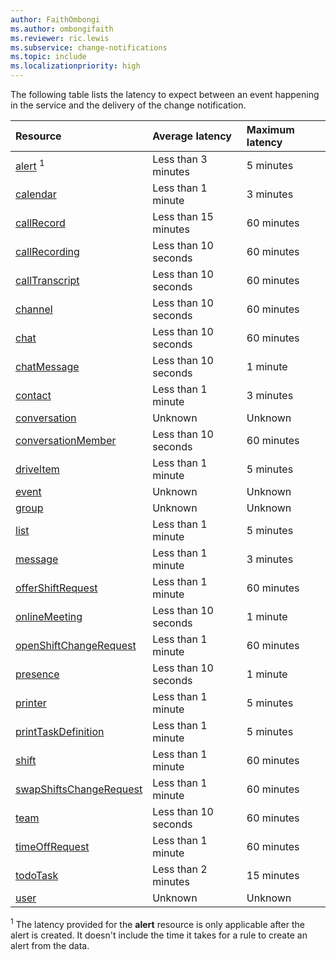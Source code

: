 ```yaml
---
author: FaithOmbongi
ms.author: ombongifaith
ms.reviewer: ric.lewis
ms.subservice: change-notifications
ms.topic: include
ms.localizationpriority: high
---
```


<!-- markdownlint-disable MD041-->
<!-- This include file is referenced from the change notifications overview. -->

The following table lists the latency to expect between an event happening in the service and the delivery of the change notification.

| Resource                | Average latency      | Maximum latency |
|:------------------------|:---------------------|:----------------|
| [alert][] <sup>1</sup>  | Less than 3 minutes  | 5 minutes       |
| [calendar][]            | Less than 1 minute   | 3 minutes       |
| [callRecord][]          | Less than 15 minutes | 60 minutes      |
| [callRecording][]       | Less than 10 seconds | 60 minutes      |
| [callTranscript][]      | Less than 10 seconds | 60 minutes      |
| [channel][]             | Less than 10 seconds | 60 minutes      |
| [chat][]                | Less than 10 seconds | 60 minutes      |
| [chatMessage][]         | Less than 10 seconds | 1 minute        |
| [contact][]             | Less than 1 minute   | 3 minutes       |
| [conversation][]        | Unknown              | Unknown         |
| [conversationMember][]  | Less than 10 seconds | 60 minutes      |
| [driveItem][]           | Less than 1 minute   | 5 minutes       |
| [event][]               | Unknown              | Unknown         |
| [group][]               | Unknown              | Unknown         |
| [list][]                | Less than 1 minute   | 5 minutes       |
| [message][]             | Less than 1 minute   | 3 minutes       |
| [offerShiftRequest][]   | Less than 1 minute   | 60 minutes      |
| [onlineMeeting][]       | Less than 10 seconds | 1 minute        |
| [openShiftChangeRequest][]| Less than 1 minute | 60 minutes      |
| [presence][]            | Less than 10 seconds | 1 minute        |
| [printer][]             | Less than 1 minute   | 5 minutes       |
| [printTaskDefinition][] | Less than 1 minute   | 5 minutes       |
| [shift][]               | Less than 1 minute   | 60 minutes      |
| [swapShiftsChangeRequest][]| Less than 1 minute| 60 minutes      |
| [team][]                | Less than 10 seconds | 60 minutes      |
| [timeOffRequest][]      | Less than 1 minute   | 60 minutes      |
| [todoTask][]            | Less than 2 minutes  | 15 minutes      |
| [user][]                | Unknown              | Unknown         |

<sup>1</sup> The latency provided for the **alert** resource is only applicable after the alert is created. It doesn't include the time it takes for a rule to create an alert from the data.

[contact]: /graph/api/resources/contact
[conversation]: /graph/api/resources/conversation
[driveItem]: /graph/api/resources/driveitem
[event]: /graph/api/resources/event
[group]: /graph/api/resources/group
[message]: /graph/api/resources/message
[user]: /graph/api/resources/user
[alert]: /graph/api/resources/alert
[callRecord]: /graph/api/resources/callrecords-callrecord
[presence]: /graph/api/resources/presence
[chatMessage]: /graph/api/resources/chatmessage
[list]: /graph/api/resources/list
[offerShiftRequest]: /graph/api/resources/offershiftrequest
[openShiftChangeRequest]: /graph/api/resources/openshiftchangerequest
[printer]: /graph/api/resources/printer
[printTaskDefinition]: /graph/api/resources/printtaskdefinition
[shift]: /graph/api/resources/shift
[swapShiftsChangeRequest]: /graph/api/resources/swapshiftschangerequest
[todoTask]: /graph/api/resources/todotask
[channel]: /graph/api/resources/channel
[chat]: /graph/api/resources/chat
[conversationMember]: /graph/api/resources/conversationmember
[team]: /graph/api/resources/team
[timeOffRequest]: /graph/api/resources/timeoffrequest
[onlineMeeting]: /graph/api/resources/onlinemeeting
[callTranscript]: /graph/api/resources/calltranscript
[callRecording]: /graph/api/resources/callrecording
[calendar]: /graph/api/resources/calendar
